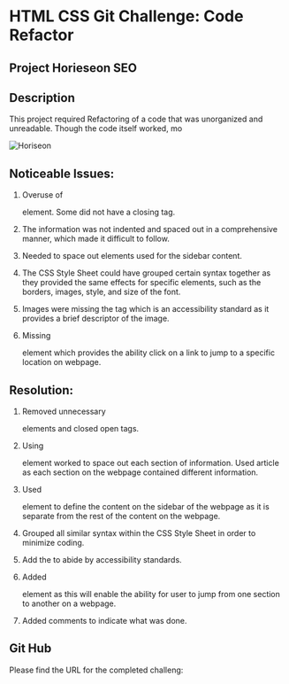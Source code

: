# HTML CSS Git Challenge: Code Refactor

## Project Horieseon SEO

## Description

This project required Refactoring of a code that was unorganized and unreadable. Though the code itself worked, mo

![Horiseon](https://user-images.githubusercontent.com/82056351/147393956-eaa22c23-713b-4384-8f71-79f7d13d1800.jpg)


## Noticeable Issues:

1. Overuse of <div> element. Some did not have a closing tag.

2. The information was not indented and spaced out in a comprehensive manner, which made it difficult to follow.

3. Needed to space out elements used for the sidebar content.

4. The CSS Style Sheet could have grouped certain syntax together as they provided the same effects for specific elements, such as the borders, images, style, and size of the font.

5. Images were missing the <alt> tag which is an accessibility standard as it provides a brief descriptor of the image.

6. Missing <nav> element which provides the ability click on a link to jump to a specific location on webpage.

## Resolution:

1. Removed unnecessary <div> elements and closed open tags.

2. Using <article> element worked to space out each section of information. Used article as each section on the webpage contained different information.

3. Used <aside> element to define the content on the sidebar of the webpage as it is separate from the rest of the content on the webpage.

4. Grouped all similar syntax within the CSS Style Sheet in order to minimize coding.

5. Add the <alt> to abide by accessibility standards.

6. Added <nav> element as this will enable the ability for user to jump from one section to another on a webpage.

7. Added comments to indicate what was done.


## Git Hub 

Please find the URL for the completed challeng: 
